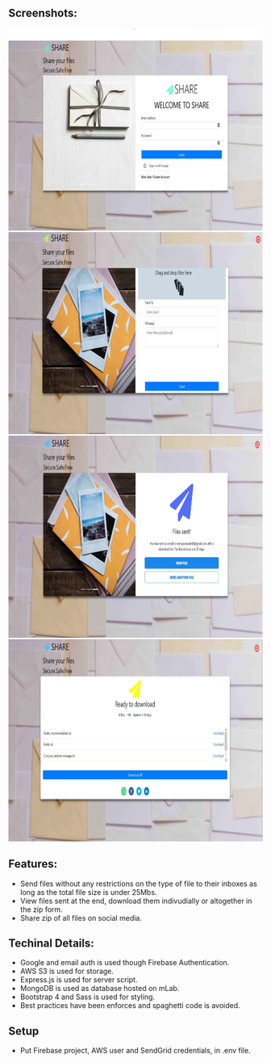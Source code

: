 ## Screenshots:
<img src="screenshots/Screen1.jpg" height="400" width="800">
<img src="screenshots/Screen2.jpg" height="400" width="800">
<img src="screenshots/Screen3.jpg" height="400" width="800">
<img src="screenshots/Screen4.jpg" height="400" width="800">

## Features:
  - Send files without any restrictions on the type of file to their inboxes as long as the total file size is under 25Mbs.
  - View files sent at the end, download them indivudially or altogether in the zip form.
  - Share zip of all files on social media.

## Techinal Details:
  - Google and email auth is used though Firebase Authentication.
  - AWS S3 is used for storage.
  - Express.js is used for server script.
  - MongoDB is used as database hosted on mLab.
  - Bootstrap 4 and Sass is used for styling.
  - Best practices have been enforces and spaghetti code is avoided.
  
## Setup
  - Put Firebase project, AWS user and SendGrid  credentials,  in .env file. 

